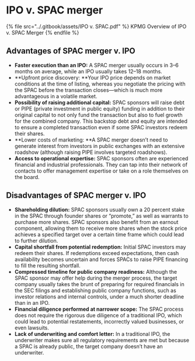 # IPO v. SPAC merger

{% file src="../.gitbook/assets/IPO v. SPAC.pdf" %}
KPMG Overview of IPO v. SPAC Merger
{% endfile %}

## Advantages of SPAC merger v. IPO

* **Faster execution than an IPO:** A SPAC merger usually occurs in 3–6 months on average, while an IPO usually takes 12–18 months.
* **Upfront price discovery: **Your IPO price depends on market conditions at the time of listing, whereas you negotiate the pricing with the SPAC before the transaction closes—which is much more advantageous in a volatile market.&#x20;
* **Possibility of raising additional capital:** SPAC sponsors will raise debt or PIPE (private investment in public equity) funding in addition to their original capital to not only fund the transaction but also to fuel growth for the combined company. This backstop debt and equity are intended to ensure a completed transaction even if some SPAC investors redeem their shares.&#x20;
* **Lower costs of marketing: **A SPAC merger doesn’t need to generate interest from investors in public exchanges with an extensive roadshow (although raising PIPE involves targeted roadshows).&#x20;
* **Access to operational expertise:** SPAC sponsors often are experienced financial and industrial professionals. They can tap into their network of contacts to offer management expertise or take on a role themselves on the board.

## Disadvantages of SPAC merger v. IPO&#x20;

* **Shareholding dilution:** SPAC sponsors usually own a 20 percent stake in the SPAC through founder shares or “promote,” as well as warrants to purchase more shares. SPAC sponsors also benefit from an earnout component, allowing them to receive more shares when the stock price achieves a specified target over a certain time frame which could lead to further dilution.&#x20;
* **Capital shortfall from potential redemption:** Initial SPAC investors may redeem their shares. If redemptions exceed expectations, then cash availability becomes uncertain and forces SPACs to raise PIPE financing to fill the resulting shortfall.&#x20;
* **Compressed timeline for public company readiness:** Although the SPAC sponsor may offer help during the merger process, the target company usually takes the brunt of preparing for required financials in the SEC filings and establishing public company functions, such as investor relations and internal controls, under a much shorter deadline than in an IPO.
* **Financial diligence performed at narrower scope:** The SPAC process does not require the rigorous due diligence of a traditional IPO, which could lead to potential restatements, incorrectly valued businesses, or even lawsuits.&#x20;
* **Lack of underwriting and comfort letter:** In a traditional IPO, the underwriter makes sure all regulatory requirements are met but because a SPAC is already public, the target company doesn’t have an underwriter.
